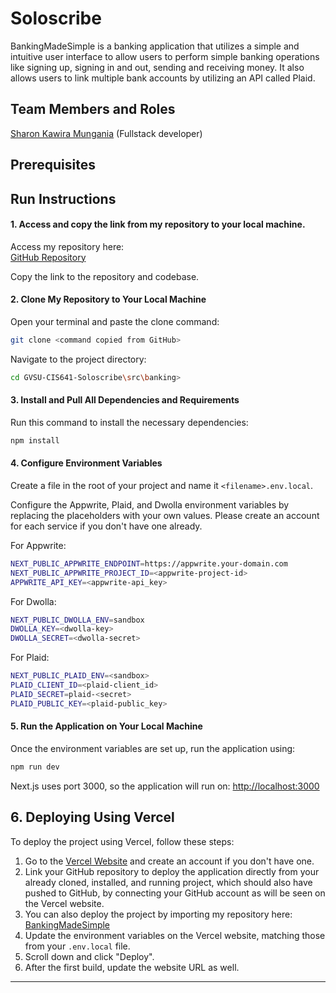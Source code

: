 # Soloscribe

BankingMadeSimple is a banking application that utilizes a simple and intuitive user interface to allow users to perform simple banking operations like signing up, signing in and out, sending and receiving money. It also allows users to link multiple bank accounts by utilizing an API called Plaid.

## Team Members and Roles

[Sharon Kawira Mungania](https://github.com/KawiraSharon/KawiraSharon-CIS641-HW2-Mungania.git) (Fullstack developer)

## Prerequisites

## Run Instructions

#### 1. Access and copy the link from my repository to your local machine.
Access my repository here:  
[GitHub Repository](https://github.com/KawiraSharon/GVSU-CIS641-Soloscribe.git)

Copy the link to the repository and codebase.

#### 2. Clone My Repository to Your Local Machine
Open your terminal and paste the clone command:
```bash
git clone <command copied from GitHub>
```

Navigate to the project directory:
```bash
cd GVSU-CIS641-Soloscribe\src\banking>
```

#### 3. Install and Pull All Dependencies and Requirements
Run this command to install the necessary dependencies:
```bash
npm install
```

#### 4. Configure Environment Variables
Create a file in the root of your project and name it `<filename>.env.local`.

Configure the Appwrite, Plaid, and Dwolla environment variables by replacing the placeholders with your own values. Please create an account for each service if you don't have one already.

For Appwrite:
```bash
NEXT_PUBLIC_APPWRITE_ENDPOINT=https://appwrite.your-domain.com
NEXT_PUBLIC_APPWRITE_PROJECT_ID=<appwrite-project-id>
APPWRITE_API_KEY=<appwrite-api_key>
```

For Dwolla:
```bash
NEXT_PUBLIC_DWOLLA_ENV=sandbox
DWOLLA_KEY=<dwolla-key>
DWOLLA_SECRET=<dwolla-secret>
```

For Plaid:
```bash
NEXT_PUBLIC_PLAID_ENV=<sandbox>
PLAID_CLIENT_ID=<plaid-client_id>
PLAID_SECRET=plaid-<secret>
PLAID_PUBLIC_KEY=<plaid-public_key>
```

#### 5. Run the Application on Your Local Machine
Once the environment variables are set up, run the application using:
```bash
npm run dev
```

Next.js uses port 3000, so the application will run on:
[http://localhost:3000](http://localhost:3000)

## 6. Deploying Using Vercel
To deploy the project using Vercel, follow these steps:

1. Go to the [Vercel Website](https://vercel.com/) and create an account if you don't have one.
2. Link your GitHub repository to deploy the application directly from your already cloned, installed, and running project, which should also have pushed to GitHub, by connecting your GitHub account as will be seen on the Vercel website.
3. You can also deploy the project by importing my repository here:
   [BankingMadeSimple](https://github.com/KawiraSharon/GVSU-CIS641-Soloscribe.git)
4. Update the environment variables on the Vercel website, matching those from your `.env.local` file.
5. Scroll down and click "Deploy".
6. After the first build, update the website URL as well.

---

